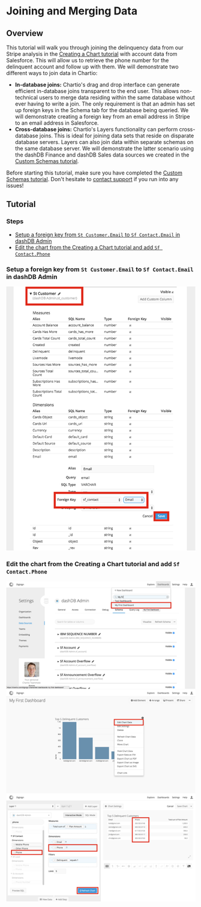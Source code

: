 # Joining and Merging Data


## Overview
This tutorial will walk you through joining the delinquency data from our Stripe analysis in the
[Creating a Chart tutorial](../creating-a-chart/README.md) with account data from Salesforce. This
will allow us to retrieve the phone number for the delinquent account and follow up with them. We
will demonstrate two different ways to join data in Chartio:

- **In-database joins:** Chartio's drag and drop interface can generate efficient in-database joins
                         transparent to the end user. This allows non-technical users to merge data
                         residing within the same database without ever having to write a join. The
                         only requirement is that an admin has set up foreign keys in the Schema tab
                         for the database being queried. We will demonstrate creating a foreign key
                         from an email address in Stripe to an email address in Salesforce.
- **Cross-database joins:** Chartio's Layers functionality can perform cross-database joins. This is
                            ideal for joining data sets that reside on disparate database servers.
                            Layers can also join data within separate schemas on the same database
                            server. We will demonstrate the latter scenario using the dashDB Finance
                            and dashDB Sales data sources we created in the
                            [Custom Schemas tutorial](../custom-schemas/README.md).

Before starting this tutorial, make sure you have completed the
[Custom Schemas tutorial](../custom-schemas/README.md). Don't hesitate to
[contact support](../support/README.md) if you run into any issues!

## Tutorial

### Steps
- [Setup a foreign key from `St Customer.Email` to `Sf Contact.Email` in dashDB Admin](#setup-a-foreign-key-from-st-customeremail-to-sf-contactemail-in-dashdb-admin)
- [Edit the chart from the Creating a Chart tutorial and add `Sf Contact.Phone`](#edit-the-chart-from-the-creating-a-chart-tutorial-and-add-sf-contactphone)

### Setup a foreign key from `St Customer.Email` to `Sf Contact.Email` in dashDB Admin
![Setup a foreign key](./img/00-foreign-key.png)

### Edit the chart from the Creating a Chart tutorial and add `Sf Contact.Phone`
![My first dashboard](./img/01-dashdb-admin-dashboard.png)
![Edit the delinquency chart](./img/02-dashdb-admin-edit.png)
![Add `Sf Contact.Phone`](./img/03-dashdb-admin-phone.png)
